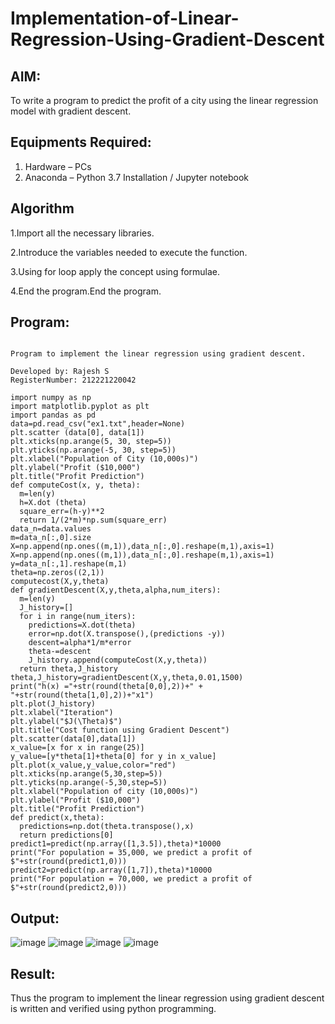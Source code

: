 # Implementation-of-Linear-Regression-Using-Gradient-Descent

## AIM:
To write a program to predict the profit of a city using the linear regression model with gradient descent.

## Equipments Required:
1. Hardware – PCs
2. Anaconda – Python 3.7 Installation / Jupyter notebook

## Algorithm
1.Import all the necessary libraries.

2.Introduce the variables needed to execute the function.

3.Using for loop apply the concept using formulae.

4.End the program.End the program.

## Program:
```

Program to implement the linear regression using gradient descent.

Developed by: Rajesh S
RegisterNumber: 212221220042

import numpy as np
import matplotlib.pyplot as plt
import pandas as pd
data=pd.read_csv("ex1.txt",header=None)
plt.scatter (data[0], data[1])
plt.xticks(np.arange(5, 30, step=5))
plt.yticks(np.arange(-5, 30, step=5))
plt.xlabel("Population of City (10,000s)")
plt.ylabel("Profit ($10,000")
plt.title("Profit Prediction")
def computeCost(x, y, theta):
  m=len(y)
  h=X.dot (theta)
  square_err=(h-y)**2
  return 1/(2*m)*np.sum(square_err)
data_n=data.values
m=data_n[:,0].size
X=np.append(np.ones((m,1)),data_n[:,0].reshape(m,1),axis=1)
X=np.append(np.ones((m,1)),data_n[:,0].reshape(m,1),axis=1)
y=data_n[:,1].reshape(m,1)
theta=np.zeros((2,1))
computecost(X,y,theta)
def gradientDescent(X,y,theta,alpha,num_iters):
  m=len(y)
  J_history=[]
  for i in range(num_iters):
    predictions=X.dot(theta)
    error=np.dot(X.transpose(),(predictions -y))
    descent=alpha*1/m*error
    theta-=descent
    J_history.append(computeCost(X,y,theta))
  return theta,J_history
theta,J_history=gradientDescent(X,y,theta,0.01,1500)
print("h(x) ="+str(round(theta[0,0],2))+" + "+str(round(theta[1,0],2))+"x1")
plt.plot(J_history)
plt.xlabel("Iteration")
plt.ylabel("$J(\Theta)$")
plt.title("Cost function using Gradient Descent")
plt.scatter(data[0],data[1])
x_value=[x for x in range(25)]
y_value=[y*theta[1]+theta[0] for y in x_value]
plt.plot(x_value,y_value,color="red")
plt.xticks(np.arange(5,30,step=5))
plt.yticks(np.arange(-5,30,step=5))
plt.xlabel("Population of city (10,000s)")
plt.ylabel("Profit ($10,000")
plt.title("Profit Prediction")
def predict(x,theta):
  predictions=np.dot(theta.transpose(),x)
  return predictions[0]
predict1=predict(np.array([1,3.5]),theta)*10000
print("For population = 35,000, we predict a profit of $"+str(round(predict1,0)))
predict2=predict(np.array([1,7]),theta)*10000
print("For population = 70,000, we predict a profit of $"+str(round(predict2,0)))

```

## Output:
![image](https://user-images.githubusercontent.com/117006918/198871776-d13c79fe-3059-49f5-8c07-84be3bbda631.png)
![image](https://user-images.githubusercontent.com/117006918/198871789-88c2aa05-2483-442d-bf9b-615294b523da.png)
![image](https://user-images.githubusercontent.com/117006918/198871803-635ed14d-366f-4d34-96a7-92244abbab4f.png)
![image](https://user-images.githubusercontent.com/117006918/198871808-ee872a01-5a7e-4edb-ac78-1db2b2023ba7.png)



## Result:
Thus the program to implement the linear regression using gradient descent is written and verified using python programming.
